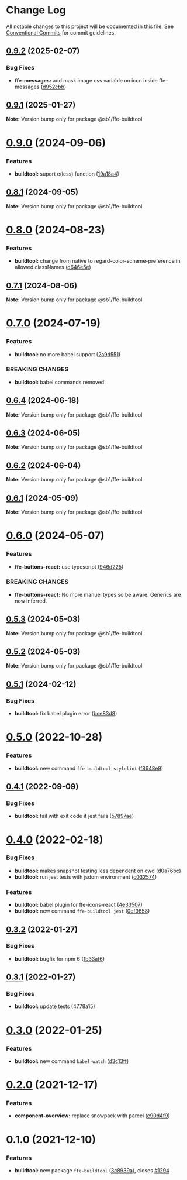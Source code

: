 # Change Log

All notable changes to this project will be documented in this file.
See [Conventional Commits](https://conventionalcommits.org) for commit guidelines.

## [0.9.2](https://github.com/SpareBank1/designsystem/compare/@sb1/ffe-buildtool@0.9.1...@sb1/ffe-buildtool@0.9.2) (2025-02-07)


### Bug Fixes

* **ffe-messages:** add mask image css variable on icon inside ffe-messages ([d952cbb](https://github.com/SpareBank1/designsystem/commit/d952cbba5a6505ca784d0699bddca1ff40806c20))





## [0.9.1](https://github.com/SpareBank1/designsystem/compare/@sb1/ffe-buildtool@0.9.0...@sb1/ffe-buildtool@0.9.1) (2025-01-27)

**Note:** Version bump only for package @sb1/ffe-buildtool





# [0.9.0](https://github.com/SpareBank1/designsystem/compare/@sb1/ffe-buildtool@0.8.1...@sb1/ffe-buildtool@0.9.0) (2024-09-06)


### Features

* **buildtool:** suport e(less) function ([19a18a4](https://github.com/SpareBank1/designsystem/commit/19a18a47131bc773687845d5cd284329a1c5b52a))





## [0.8.1](https://github.com/SpareBank1/designsystem/compare/@sb1/ffe-buildtool@0.8.0...@sb1/ffe-buildtool@0.8.1) (2024-09-05)

**Note:** Version bump only for package @sb1/ffe-buildtool





# [0.8.0](https://github.com/SpareBank1/designsystem/compare/@sb1/ffe-buildtool@0.7.1...@sb1/ffe-buildtool@0.8.0) (2024-08-23)


### Features

* **buildtool:** change from native to regard-color-scheme-preference in allowed classNames ([d646e5e](https://github.com/SpareBank1/designsystem/commit/d646e5e2a118cba598094238b516695cbc7a5326))





## [0.7.1](https://github.com/SpareBank1/designsystem/compare/@sb1/ffe-buildtool@0.7.0...@sb1/ffe-buildtool@0.7.1) (2024-08-06)

**Note:** Version bump only for package @sb1/ffe-buildtool





# [0.7.0](https://github.com/SpareBank1/designsystem/compare/@sb1/ffe-buildtool@0.6.4...@sb1/ffe-buildtool@0.7.0) (2024-07-19)


### Features

* **buildtool:** no more babel support ([2a9d551](https://github.com/SpareBank1/designsystem/commit/2a9d5515a47cc11c7178aa441c8149d53d21e896))


### BREAKING CHANGES

* **buildtool:** babel commands removed





## [0.6.4](https://github.com/SpareBank1/designsystem/compare/@sb1/ffe-buildtool@0.6.3...@sb1/ffe-buildtool@0.6.4) (2024-06-18)

**Note:** Version bump only for package @sb1/ffe-buildtool





## [0.6.3](https://github.com/SpareBank1/designsystem/compare/@sb1/ffe-buildtool@0.6.2...@sb1/ffe-buildtool@0.6.3) (2024-06-05)

**Note:** Version bump only for package @sb1/ffe-buildtool





## [0.6.2](https://github.com/SpareBank1/designsystem/compare/@sb1/ffe-buildtool@0.6.1...@sb1/ffe-buildtool@0.6.2) (2024-06-04)

**Note:** Version bump only for package @sb1/ffe-buildtool

## [0.6.1](https://github.com/SpareBank1/designsystem/compare/@sb1/ffe-buildtool@0.6.0...@sb1/ffe-buildtool@0.6.1) (2024-05-09)

**Note:** Version bump only for package @sb1/ffe-buildtool

# [0.6.0](https://github.com/SpareBank1/designsystem/compare/@sb1/ffe-buildtool@0.5.3...@sb1/ffe-buildtool@0.6.0) (2024-05-07)

### Features

-   **ffe-buttons-react:** use typescript ([946d225](https://github.com/SpareBank1/designsystem/commit/946d225af2d194e3a9b46f69490652a7c53fe190))

### BREAKING CHANGES

-   **ffe-buttons-react:** No more manuel types so be aware. Generics are now inferred.

## [0.5.3](https://github.com/SpareBank1/designsystem/compare/@sb1/ffe-buildtool@0.5.2...@sb1/ffe-buildtool@0.5.3) (2024-05-03)

**Note:** Version bump only for package @sb1/ffe-buildtool

## [0.5.2](https://github.com/SpareBank1/designsystem/compare/@sb1/ffe-buildtool@0.5.1...@sb1/ffe-buildtool@0.5.2) (2024-05-03)

**Note:** Version bump only for package @sb1/ffe-buildtool

## [0.5.1](https://github.com/SpareBank1/designsystem/compare/@sb1/ffe-buildtool@0.5.0...@sb1/ffe-buildtool@0.5.1) (2024-02-12)

### Bug Fixes

-   **buildtool:** fix babel plugin error ([bce83d8](https://github.com/SpareBank1/designsystem/commit/bce83d8c6b0b578af9382ddbdc8b8e47e27a4fab))

# [0.5.0](https://github.com/SpareBank1/designsystem/compare/@sb1/ffe-buildtool@0.4.1...@sb1/ffe-buildtool@0.5.0) (2022-10-28)

### Features

-   **buildtool:** new command `ffe-buildtool stylelint` ([f8648e9](https://github.com/SpareBank1/designsystem/commit/f8648e9b5a004eff29502998b64ffffe3876c2b5))

## [0.4.1](https://github.com/SpareBank1/designsystem/compare/@sb1/ffe-buildtool@0.4.0...@sb1/ffe-buildtool@0.4.1) (2022-09-09)

### Bug Fixes

-   **buildtool:** fail with exit code if jest fails ([57897ae](https://github.com/SpareBank1/designsystem/commit/57897aece8c6af251cb18d4e052a2f383058fe22))

# [0.4.0](https://github.com/SpareBank1/designsystem/compare/@sb1/ffe-buildtool@0.3.2...@sb1/ffe-buildtool@0.4.0) (2022-02-18)

### Bug Fixes

-   **buildtool:** makes snapshot testing less dependent on cwd ([d0a76bc](https://github.com/SpareBank1/designsystem/commit/d0a76bcacbfb7400df7899e631a16982b9fcb006))
-   **buildtool:** run jest tests with jsdom environment ([c032574](https://github.com/SpareBank1/designsystem/commit/c0325741d0d3f7afe685d94112307c7b70ad86f2))

### Features

-   **buildtool:** babel plugin for ffe-icons-react ([4e33507](https://github.com/SpareBank1/designsystem/commit/4e3350725e15877b5a578b00928f07f844231ffc))
-   **buildtool:** new command `ffe-buildtool jest` ([0ef3658](https://github.com/SpareBank1/designsystem/commit/0ef3658e530e5cad4285b8c02bd9b0361abbf3a9))

## [0.3.2](https://github.com/SpareBank1/designsystem/compare/@sb1/ffe-buildtool@0.3.1...@sb1/ffe-buildtool@0.3.2) (2022-01-27)

### Bug Fixes

-   **buildtool:** bugfix for npm 6 ([1b33af6](https://github.com/SpareBank1/designsystem/commit/1b33af6c31c516bd5034889cce2fb2509f4a135b))

## [0.3.1](https://github.com/SpareBank1/designsystem/compare/@sb1/ffe-buildtool@0.3.0...@sb1/ffe-buildtool@0.3.1) (2022-01-27)

### Bug Fixes

-   **buildtool:** update tests ([4778a15](https://github.com/SpareBank1/designsystem/commit/4778a15146aa5872ab7e0885dabab21e38a8c5c8))

# [0.3.0](https://github.com/SpareBank1/designsystem/compare/@sb1/ffe-buildtool@0.2.0...@sb1/ffe-buildtool@0.3.0) (2022-01-25)

### Features

-   **buildtool:** new command `babel-watch` ([d3c13ff](https://github.com/SpareBank1/designsystem/commit/d3c13ff2054748827cff387fdc804ca2b61848d1))

# [0.2.0](https://github.com/SpareBank1/designsystem/compare/@sb1/ffe-buildtool@0.1.0...@sb1/ffe-buildtool@0.2.0) (2021-12-17)

### Features

-   **component-overview:** replace snowpack with parcel ([e90d4f9](https://github.com/SpareBank1/designsystem/commit/e90d4f9ca5e74701e03a2691925dfd23127a1e4c))

# 0.1.0 (2021-12-10)

### Features

-   **buildtool:** new package `ffe-buildtool` ([3c8939a](https://github.com/SpareBank1/designsystem/commit/3c8939a5c90662963e7c9148ca25ace6e91f68d2)), closes [#1294](https://github.com/SpareBank1/designsystem/issues/1294)
